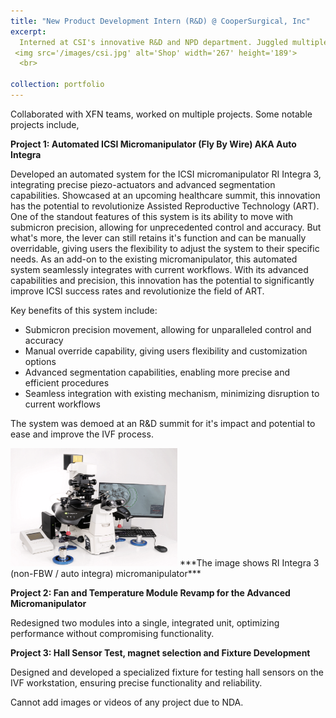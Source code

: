 ```yaml
---
title: "New Product Development Intern (R&D) @ CooperSurgical, Inc"
excerpt: 
  Interned at CSI's innovative R&D and NPD department. Juggled multiple projects and collaborated with exceptional engineers.
 <img src='/images/csi.jpg' alt='Shop' width='267' height='189'>
  <br>

collection: portfolio
---
```


Collaborated with XFN teams, worked on multiple projects. Some notable projects include,

**Project 1: Automated ICSI Micromanipulator (Fly By Wire) AKA Auto Integra**

Developed an automated system for the ICSI micromanipulator RI Integra 3, integrating precise piezo-actuators and advanced segmentation capabilities.
Showcased at an upcoming healthcare summit, this innovation has the potential to revolutionize Assisted Reproductive Technology (ART).
One of the standout features of this system is its ability to move with submicron precision, allowing for unprecedented control and accuracy. But what's more, the lever can still retains it's function and can be manually overridable, giving users the flexibility to adjust the system to their specific needs.
As an add-on to the existing micromanipulator, this automated system seamlessly integrates with current workflows. With its advanced capabilities and precision, this innovation has the potential to significantly improve ICSI success rates and revolutionize the field of ART.

Key benefits of this system include:

- Submicron precision movement, allowing for unparalleled control and accuracy
- Manual override capability, giving users flexibility and customization options
- Advanced segmentation capabilities, enabling more precise and efficient procedures
- Seamless integration with existing mechanism, minimizing disruption to current workflows

The system was demoed at an R&D summit for it's impact and potential to ease and improve the IVF process.

 <img src='/images/icsi.png' alt='Shop' width='267' height='189'>
***The image shows RI Integra 3 (non-FBW / auto integra) micromanipulator***

**Project 2: Fan and Temperature Module Revamp for the Advanced Micromanipulator**

Redesigned two modules into a single, integrated unit, optimizing performance without compromising functionality.


**Project 3: Hall Sensor Test, magnet selection and Fixture Development**

Designed and developed a specialized fixture for testing hall sensors on the IVF workstation, ensuring precise functionality and reliability.

Cannot add images or videos of any project due to NDA.


